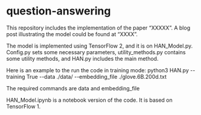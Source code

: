 # question-answering
This repository includes the implementation of the paper “XXXXX”. A blog post illustrating the model could be found at “XXXX”.

The model is implemented using TensorFlow 2, and it is on HAN_Model.py. Config.py sets some necessary parameters, utility_methods.py contains some utility methods, and HAN.py includes the main method.

Here is an example to the run the code in training mode:
	python3 HAN.py --training True --data ./data/ --embedding_file ./glove.6B.200d.txt

The required commands are data and embedding_file

HAN_Model.ipynb is a notebook version of the code. It is based on TensorFlow 1.

